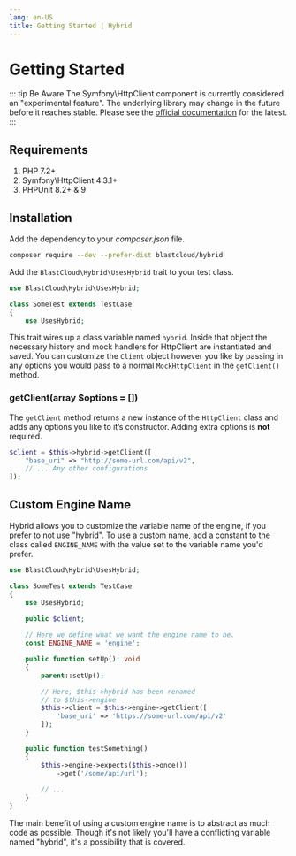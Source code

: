 ```yaml
---
lang: en-US
title: Getting Started | Hybrid
---
```


# Getting Started

::: tip Be Aware
The Symfony\HttpClient component is currently considered an "experimental feature". The underlying library may change in the future before it reaches stable. Please see the [official documentation](https://symfony.com/doc/current/components/http_client.html) for the latest.
:::

## Requirements

1. PHP 7.2+
2. Symfony\HttpClient 4.3.1+
3. PHPUnit 8.2+ & 9

## Installation

Add the dependency to your *composer.json* file.

```bash
composer require --dev --prefer-dist blastcloud/hybrid
```

Add the `BlastCloud\Hybrid\UsesHybrid` trait to your test class.

```php
use BlastCloud\Hybrid\UsesHybrid;

class SomeTest extends TestCase
{
    use UsesHybrid;
```

This trait wires up a class variable named `hybrid`. Inside that object the necessary history and mock handlers for HttpClient are instantiated and saved. You can customize the `Client` object however you like by passing in any options you would pass to a normal `MockHttpClient` in the `getClient()` method.

### getClient(array $options = [])

The `getClient` method returns a new instance of the `HttpClient` class and adds any options you like to it’s constructor. Adding extra options is **not** required.

```php
$client = $this->hybrid->getClient([
    "base_uri" => "http://some-url.com/api/v2",
    // ... Any other configurations
]);
```

## Custom Engine Name

Hybrid allows you to customize the variable name of the engine, if you prefer to not use "hybrid". To use a custom name, add a constant to the class called `ENGINE_NAME` with the value set to the variable name you'd prefer.

```php
use BlastCloud\Hybrid\UsesHybrid;

class SomeTest extends TestCase
{
    use UsesHybrid;

    public $client;
    
    // Here we define what we want the engine name to be.
    const ENGINE_NAME = 'engine';

    public function setUp(): void
    {
        parent::setUp();

        // Here, $this->hybrid has been renamed
        // to $this->engine
        $this->client = $this->engine->getClient([
            'base_uri' => 'https://some-url.com/api/v2'
        ]);
    }

    public function testSomething()
    {
        $this->engine->expects($this->once())
            ->get('/some/api/url');
        
        // ...
    }
}
```

The main benefit of using a custom engine name is to abstract as much code as possible. Though it's not likely you'll have a conflicting variable named "hybrid", it's a possibility that is covered.